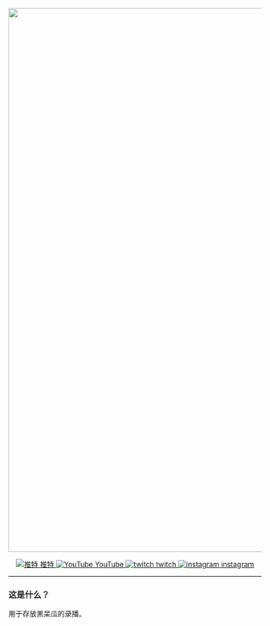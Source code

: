 <p align="center">
    <img src="https://raw.iqiq.io/soulmatelh/freeFQ/main/%E9%BB%91%E5%91%86%E7%93%9C.jpg" alt="雪宝" width=1080/>
</p>
<p align="center">
  <a href="https://twitter.com/hitome_hooo"><img src="https://raw.iqiq.io/soulmatelh/freeFQ/main/Twitter.ico" 
  alt="推特"> 推特 <a href="https://www.youtube.com/channel/UCW-54qFSvFWHpiTyEtM2H6Q"><img src="https://raw.iqiq.io/soulmatelh/freeFQ/main/Youtube.ico" alt="YouTube"> YouTube <a href="https://www.twitch.tv/hitome_chan"><img src="https://raw.iqiq.io/soulmatelh/freeFQ/main/Twitch.ico" alt="twitch"> twitch  <a href="https://www.instagram.com/hitome_hooo/"><img src="https://raw.iqiq.io/soulmatelh/freeFQ/main/Instagram.ico" alt="instagram"> instagram </a>
  </a>
</p>

---

### 这是什么？

用于存放黑呆瓜的录播。
